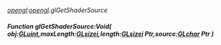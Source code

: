 _[opengl](../../modules/opengl/opengl-module.md):[opengl](../../modules/opengl/opengl-module.md).glGetShaderSource_
##### Function glGetShaderSource:Void( obj:[GLuint](../../modules/opengl/opengl-gluint.md),maxLength:[GLsizei](../../modules/opengl/opengl-glsizei.md),length:[GLsizei](../../modules/opengl/opengl-glsizei.md) Ptr,source:[GLchar](../../modules/opengl/opengl-glchar.md) Ptr )

